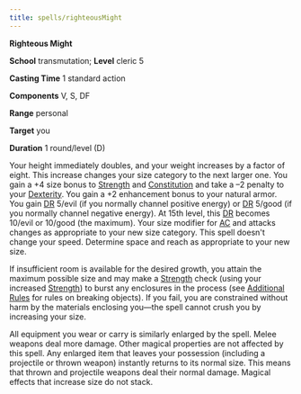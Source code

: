 ```yaml
---
title: spells/righteousMight
---
```

 **Righteous Might**

**School** transmutation; **Level** cleric 5

**Casting Time** 1 standard action

**Components** V, S, DF

**Range** personal

**Target** you

**Duration** 1 round/level (D)

Your height immediately doubles, and your weight increases by a factor of eight. This increase changes your size category to the next larger one. You gain a +4 size bonus to [Strength](../gettingStarted.md#_strength) and [Constitution](../gettingStarted.md#_constitution) and take a –2 penalty to your [Dexterity](../gettingStarted.md#_dexterity). You gain a +2 enhancement bonus to your natural armor. You gain [DR](../glossary.md#_damage-reduction) 5/evil (if you normally channel positive energy) or [DR](../glossary.md#_damage-reduction) 5/good (if you normally channel negative energy). At 15th level, this [DR](../glossary.md#_damage-reduction) becomes 10/evil or 10/good (the maximum). Your size modifier for [AC](../combat.md#_armor-class) and attacks changes as appropriate to your new size category. This spell doesn't change your speed. Determine space and reach as appropriate to your new size.

If insufficient room is available for the desired growth, you attain the maximum possible size and may make a [Strength](../gettingStarted.md#_strength) check (using your increased [Strength](../gettingStarted.md#_strength)) to burst any enclosures in the process (see [Additional Rules](../additionalRules.md) for rules on breaking objects). If you fail, you are constrained without harm by the materials enclosing you—the spell cannot crush you by increasing your size.

All equipment you wear or carry is similarly enlarged by the spell. Melee weapons deal more damage. Other magical properties are not affected by this spell. Any enlarged item that leaves your possession (including a projectile or thrown weapon) instantly returns to its normal size. This means that thrown and projectile weapons deal their normal damage. Magical effects that increase size do not stack.

